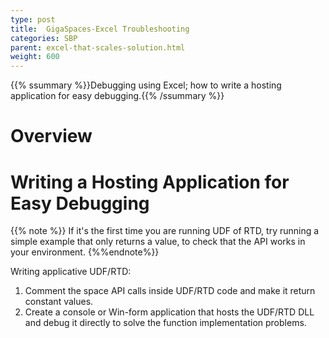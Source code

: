 ```yaml
---
type: post
title:  GigaSpaces-Excel Troubleshooting
categories: SBP
parent: excel-that-scales-solution.html
weight: 600
---
```


{{% ssummary %}}Debugging using Excel; how to write a hosting application for easy debugging.{{% /ssummary %}}

# Overview

# Writing a Hosting Application for Easy Debugging

{{% note %}}
If it's the first time you are running UDF of RTD, try running a simple example that only returns a value, to check that the API works in your environment.
{%%endnote%}}

Writing applicative UDF/RTD:

1. Comment the space API calls inside UDF/RTD code and make it return constant values.
2. Create a console or Win-form application that hosts the UDF/RTD DLL and debug it directly to solve the function implementation problems.
